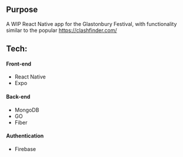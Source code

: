 ## Purpose

A WIP React Native app for the Glastonbury Festival, with functionality similar to the popular https://clashfinder.com/

## Tech:

#### Front-end
- React Native
- Expo

#### Back-end
- MongoDB
- GO
- Fiber

#### Authentication
- Firebase
